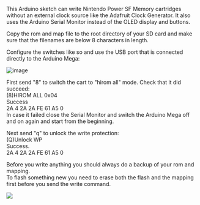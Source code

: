 This Arduino sketch can write Nintendo Power SF Memory cartridges without an external clock source like the Adafruit Clock Generator. It also uses the Arduino Serial Monitor instead of the OLED display and buttons.      

Copy the rom and map file to the root directory of your SD card and make sure that the filenames are below 8 characters in length.   

Configure the switches like so and use the USB port that is connected directly to the Arduino Mega:   

![image](https://dl.dropboxusercontent.com/s/yzewnnx5mb2ajk0/flash_firmware.jpg?dl=1)  

First send "8" to switch the cart to "hirom all" mode. Check that it did succeed:   
(8)HIROM ALL 0x04    
Success    
2A 4 2A 2A FE 61 A5 0    
In case it failed close the Serial Monitor and switch the Arduino Mega off and on again and start from the beginning.      

Next send "q" to unlock the write protection:   
(Q)Unlock WP   
Success.  
2A 4 2A 2A FE 61 A5 0    

Before you write anything you should always do a backup of your rom and mapping.    
To flash something new you need to erase both the flash and the mapping first before you send the write command.   

![](https://dl.dropboxusercontent.com/s/7ptv5hdf4iwi0lb/npwriter10.jpg?dl=1)    
